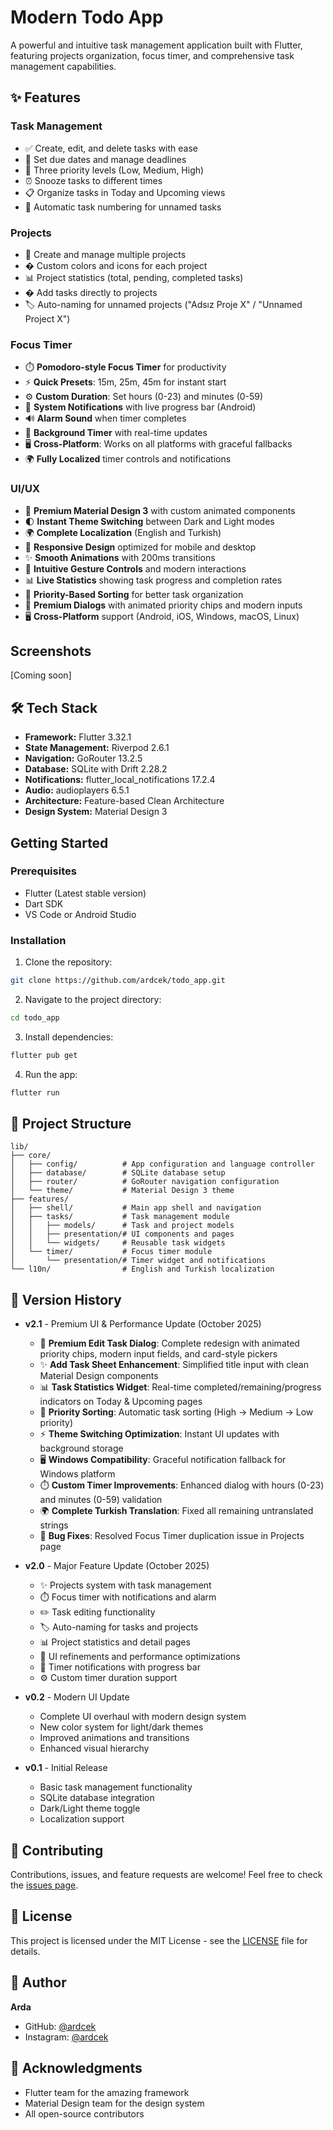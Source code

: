 # Modern Todo App

A powerful and intuitive task management application built with Flutter, featuring projects organization, focus timer, and comprehensive task management capabilities.

## ✨ Features

### Task Management
- ✅ Create, edit, and delete tasks with ease
- 📅 Set due dates and manage deadlines
- 🎯 Three priority levels (Low, Medium, High)
- ⏰ Snooze tasks to different times
- 📋 Organize tasks in Today and Upcoming views
- 🔄 Automatic task numbering for unnamed tasks

### Projects
- 📁 Create and manage multiple projects
- � Custom colors and icons for each project
- 📊 Project statistics (total, pending, completed tasks)
- � Add tasks directly to projects
- 🏷️ Auto-naming for unnamed projects ("Adsız Proje X" / "Unnamed Project X")

### Focus Timer
- ⏱️ **Pomodoro-style Focus Timer** for productivity
- ⚡ **Quick Presets**: 15m, 25m, 45m for instant start
- ⚙️ **Custom Duration**: Set hours (0-23) and minutes (0-59)
- 📱 **System Notifications** with live progress bar (Android)
- 🔊 **Alarm Sound** when timer completes
- 🎯 **Background Timer** with real-time updates
- 🖥️ **Cross-Platform**: Works on all platforms with graceful fallbacks
- 🌍 **Fully Localized** timer controls and notifications

### UI/UX
- 🎨 **Premium Material Design 3** with custom animated components
- 🌓 **Instant Theme Switching** between Dark and Light modes
- 🌍 **Complete Localization** (English and Turkish)
- 📱 **Responsive Design** optimized for mobile and desktop
- ✨ **Smooth Animations** with 200ms transitions
- 🎯 **Intuitive Gesture Controls** and modern interactions
- 📊 **Live Statistics** showing task progress and completion rates
- 🔄 **Priority-Based Sorting** for better task organization
- 💎 **Premium Dialogs** with animated priority chips and modern inputs
- 🖥️ **Cross-Platform** support (Android, iOS, Windows, macOS, Linux)

## Screenshots

[Coming soon]

## 🛠️ Tech Stack

- **Framework:** Flutter 3.32.1
- **State Management:** Riverpod 2.6.1
- **Navigation:** GoRouter 13.2.5
- **Database:** SQLite with Drift 2.28.2
- **Notifications:** flutter_local_notifications 17.2.4
- **Audio:** audioplayers 6.5.1
- **Architecture:** Feature-based Clean Architecture
- **Design System:** Material Design 3

## Getting Started

### Prerequisites

- Flutter (Latest stable version)
- Dart SDK
- VS Code or Android Studio

### Installation

1. Clone the repository:
```bash
git clone https://github.com/ardcek/todo_app.git
```

2. Navigate to the project directory:
```bash
cd todo_app
```

3. Install dependencies:
```bash
flutter pub get
```

4. Run the app:
```bash
flutter run
```

## 📁 Project Structure

```
lib/
├── core/
│   ├── config/          # App configuration and language controller
│   ├── database/        # SQLite database setup
│   ├── router/          # GoRouter navigation configuration
│   └── theme/           # Material Design 3 theme
├── features/
│   ├── shell/           # Main app shell and navigation
│   ├── tasks/           # Task management module
│   │   ├── models/      # Task and project models
│   │   ├── presentation/# UI components and pages
│   │   └── widgets/     # Reusable task widgets
│   └── timer/           # Focus timer module
│       └── presentation/# Timer widget and notifications
└── l10n/                # English and Turkish localization
```

## 📝 Version History

- **v2.1** - Premium UI & Performance Update (October 2025)
  - 🎨 **Premium Edit Task Dialog**: Complete redesign with animated priority chips, modern input fields, and card-style pickers
  - ✨ **Add Task Sheet Enhancement**: Simplified title input with clean Material Design components
  - 📊 **Task Statistics Widget**: Real-time completed/remaining/progress indicators on Today & Upcoming pages
  - 🎯 **Priority Sorting**: Automatic task sorting (High → Medium → Low priority)
  - ⚡ **Theme Switching Optimization**: Instant UI updates with background storage
  - 🖥️ **Windows Compatibility**: Graceful notification fallback for Windows platform
  - ⏱️ **Custom Timer Improvements**: Enhanced dialog with hours (0-23) and minutes (0-59) validation
  - 🌍 **Complete Turkish Translation**: Fixed all remaining untranslated strings
  - 🐛 **Bug Fixes**: Resolved Focus Timer duplication issue in Projects page

- **v2.0** - Major Feature Update (October 2025)
  - ✨ Projects system with task management
  - ⏱️ Focus timer with notifications and alarm
  - ✏️ Task editing functionality
  - 🏷️ Auto-naming for tasks and projects
  - 📊 Project statistics and detail pages
  - 🎨 UI refinements and performance optimizations
  - 🔔 Timer notifications with progress bar
  - ⚙️ Custom timer duration support

- **v0.2** - Modern UI Update
  - Complete UI overhaul with modern design system
  - New color system for light/dark themes
  - Improved animations and transitions
  - Enhanced visual hierarchy

- **v0.1** - Initial Release
  - Basic task management functionality
  - SQLite database integration
  - Dark/Light theme toggle
  - Localization support

## 🤝 Contributing

Contributions, issues, and feature requests are welcome! Feel free to check the [issues page](https://github.com/ardcek/todo_app/issues).

## 📄 License

This project is licensed under the MIT License - see the [LICENSE](LICENSE) file for details.

## 👤 Author

**Arda**
- GitHub: [@ardcek](https://github.com/ardcek)
- Instagram: [@ardcek](https://instagram.com/ardcek)

## 🙏 Acknowledgments

- Flutter team for the amazing framework
- Material Design team for the design system
- All open-source contributors
